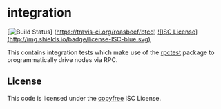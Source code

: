integration
===========

[![Build Status](http://img.shields.io/travis/roasbeef/btcd.svg)]
(https://travis-ci.org/roasbeef/btcd) [![ISC License]
(http://img.shields.io/badge/license-ISC-blue.svg)](http://copyfree.org)

This contains integration tests which make use of the
[rpctest](https://github.com/zwjlink/btgd/tree/master/rpctest) package to
programmatically drive nodes via RPC.

## License

This code is licensed under the [copyfree](http://copyfree.org) ISC License.
